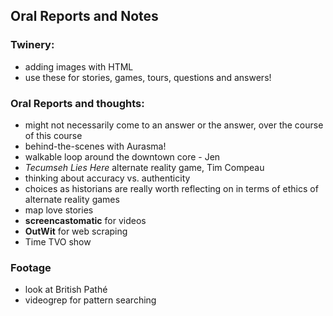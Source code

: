 ## Oral Reports and Notes 

### Twinery:
- adding images with HTML
- use these for stories, games, tours, questions and answers! 

### Oral Reports and thoughts:
- might not necessarily come to an answer or the answer, over the course of this course
- behind-the-scenes with Aurasma! 
- walkable loop around the downtown core - Jen 
- _Tecumseh Lies Here_ alternate reality game, Tim Compeau
- thinking about accuracy vs. authenticity
- choices as historians are really worth reflecting on in terms of ethics of alternate reality games
- map love stories
- **screencastomatic** for videos 
- **OutWit** for web scraping
- Time TVO show

### Footage
- look at British Pathé
- videogrep for pattern searching

